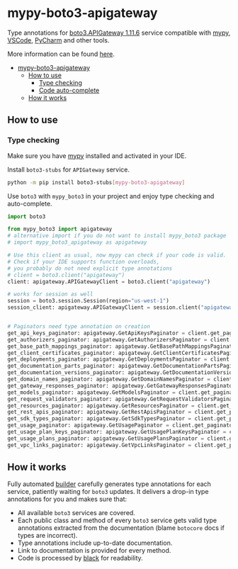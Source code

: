 # mypy-boto3-apigateway

Type annotations for
[boto3.APIGateway 1.11.6](https://boto3.amazonaws.com/v1/documentation/api/1.11.6/reference/services/apigateway.html#APIGateway) service
compatible with [mypy](https://github.com/python/mypy), [VSCode](https://code.visualstudio.com/),
[PyCharm](https://www.jetbrains.com/pycharm/) and other tools.

More information can be found [here](https://vemel.github.io/mypy_boto3/).

- [mypy-boto3-apigateway](#mypy-boto3-apigateway)
  - [How to use](#how-to-use)
    - [Type checking](#type-checking)
    - [Code auto-complete](#code-auto-complete)
  - [How it works](#how-it-works)

## How to use

### Type checking

Make sure you have [mypy](https://github.com/python/mypy) installed and activated in your IDE.

Install `boto3-stubs` for `APIGateway` service.

```bash
python -m pip install boto3-stubs[mypy-boto3-apigateway]
```

Use `boto3` with `mypy_boto3` in your project and enjoy type checking and auto-complete.

```python
import boto3

from mypy_boto3 import apigateway
# alternative import if you do not want to install mypy_boto3 package
# import mypy_boto3_apigateway as apigateway

# Use this client as usual, now mypy can check if your code is valid.
# Check if your IDE supports function overloads,
# you probably do not need explicit type annotations
# client = boto3.client("apigateway")
client: apigateway.APIGatewayClient = boto3.client("apigateway")

# works for session as well
session = boto3.session.Session(region="us-west-1")
session_client: apigateway.APIGatewayClient = session.client("apigateway")


# Paginators need type annotation on creation
get_api_keys_paginator: apigateway.GetApiKeysPaginator = client.get_paginator("get_api_keys")
get_authorizers_paginator: apigateway.GetAuthorizersPaginator = client.get_paginator("get_authorizers")
get_base_path_mappings_paginator: apigateway.GetBasePathMappingsPaginator = client.get_paginator("get_base_path_mappings")
get_client_certificates_paginator: apigateway.GetClientCertificatesPaginator = client.get_paginator("get_client_certificates")
get_deployments_paginator: apigateway.GetDeploymentsPaginator = client.get_paginator("get_deployments")
get_documentation_parts_paginator: apigateway.GetDocumentationPartsPaginator = client.get_paginator("get_documentation_parts")
get_documentation_versions_paginator: apigateway.GetDocumentationVersionsPaginator = client.get_paginator("get_documentation_versions")
get_domain_names_paginator: apigateway.GetDomainNamesPaginator = client.get_paginator("get_domain_names")
get_gateway_responses_paginator: apigateway.GetGatewayResponsesPaginator = client.get_paginator("get_gateway_responses")
get_models_paginator: apigateway.GetModelsPaginator = client.get_paginator("get_models")
get_request_validators_paginator: apigateway.GetRequestValidatorsPaginator = client.get_paginator("get_request_validators")
get_resources_paginator: apigateway.GetResourcesPaginator = client.get_paginator("get_resources")
get_rest_apis_paginator: apigateway.GetRestApisPaginator = client.get_paginator("get_rest_apis")
get_sdk_types_paginator: apigateway.GetSdkTypesPaginator = client.get_paginator("get_sdk_types")
get_usage_paginator: apigateway.GetUsagePaginator = client.get_paginator("get_usage")
get_usage_plan_keys_paginator: apigateway.GetUsagePlanKeysPaginator = client.get_paginator("get_usage_plan_keys")
get_usage_plans_paginator: apigateway.GetUsagePlansPaginator = client.get_paginator("get_usage_plans")
get_vpc_links_paginator: apigateway.GetVpcLinksPaginator = client.get_paginator("get_vpc_links")
```

## How it works

Fully automated [builder](https://github.com/vemel/mypy_boto3) carefully generates
type annotations for each service, patiently waiting for `boto3` updates. It delivers
a drop-in type annotations for you and makes sure that:

- All available `boto3` services are covered.
- Each public class and method of every `boto3` service gets valid type annotations
  extracted from the documentation (blame `botocore` docs if types are incorrect).
- Type annotations include up-to-date documentation.
- Link to documentation is provided for every method.
- Code is processed by [black](https://github.com/psf/black) for readability.